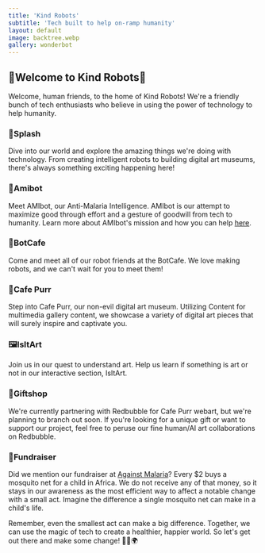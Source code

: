 ```yaml
---
title: 'Kind Robots'
subtitle: 'Tech built to help on-ramp humanity'
layout: default
image: backtree.webp
gallery: wonderbot
---
```


## 🤖Welcome to Kind Robots🤖

Welcome, human friends, to the home of Kind Robots! We're a friendly bunch of tech enthusiasts who believe in using the power of technology to help humanity. 

### 🌊Splash

Dive into our world and explore the amazing things we're doing with technology. From creating intelligent robots to building digital art museums, there's always something exciting happening here!

### 🦋Amibot

Meet AMIbot, our Anti-Malaria Intelligence. AMIbot is our attempt to maximize good through effort and a gesture of goodwill from tech to humanity. Learn more about AMIbot's mission and how you can help [here](https://againstmalaria.com/amibot).

### 🤖BotCafe

Come and meet all of our robot friends at the BotCafe. We love making robots, and we can't wait for you to meet them!

### 🎨Cafe Purr

Step into Cafe Purr, our non-evil digital art museum. Utilizing Content for multimedia gallery content, we showcase a variety of digital art pieces that will surely inspire and captivate you.

### 🖼️IsItArt

Join us in our quest to understand art. Help us learn if something is art or not in our interactive section, IsItArt.

### 🎁Giftshop

We're currently partnering with Redbubble for Cafe Purr webart, but we're planning to branch out soon. If you're looking for a unique gift or want to support our project, feel free to peruse our fine human/AI art collaborations on Redbubble. 

### 💖Fundraiser

Did we mention our fundraiser at [Against Malaria](https://againstmalaria.com/amibot)? Every $2 buys a mosquito net for a child in Africa. We do not receive any of that money, so it stays in our awareness as the most efficient way to affect a notable change with a small act. Imagine the difference a single mosquito net can make in a child's life. 

Remember, even the smallest act can make a big difference. Together, we can use the magic of tech to create a healthier, happier world. So let's get out there and make some change! 🦋💖🌍